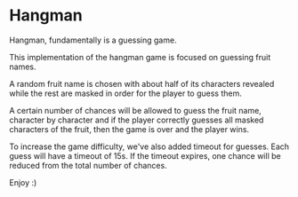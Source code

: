 # Hangman

Hangman, fundamentally is a guessing game.

This implementation of the hangman game is focused on guessing fruit names.

A random fruit name is chosen with about half of its characters revealed while the rest are masked in order for the player to guess them.

A certain number of chances will be allowed to guess the fruit name, character by character and if the player correctly guesses all masked characters of the fruit, then the game is over and the player wins. 

To increase the game difficulty, we've also added timeout for guesses. Each guess will have a timeout of 15s. If the timeout expires, one chance will be reduced from the total number of chances.

Enjoy :)